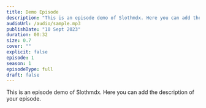 ```yaml
---
title: Demo Episode
description: "This is an episode demo of Slothmdx. Here you can add the description of your episode."
audioUrl: /audio/sample.mp3
publishDate: "10 Sept 2023"
duration: 00:32
size: 0.7
cover: ""
explicit: false
episode: 1
season: 1
episodeType: full
draft: false
---
```

This is an episode demo of Slothmdx. Here you can add the description of your episode.